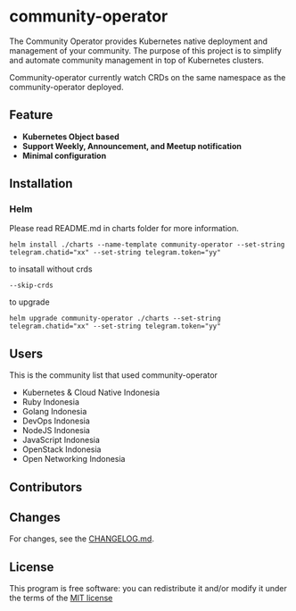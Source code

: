 # community-operator
The Community Operator provides Kubernetes native deployment and management of your community. The purpose of this project is to simplify and automate community management in top of Kubernetes clusters.

Community-operator currently watch CRDs on the same namespace as the community-operator deployed.

## Feature
- **Kubernetes Object based**
- **Support Weekly, Announcement, and Meetup notification**
- **Minimal configuration**

## Installation

### Helm
Please read README.md in charts folder for more information.
```
helm install ./charts --name-template community-operator --set-string telegram.chatid="xx" --set-string telegram.token="yy"
```

to insatall without crds
```
--skip-crds
```

to upgrade
```
helm upgrade community-operator ./charts --set-string telegram.chatid="xx" --set-string telegram.token="yy"
```

## Users
This is the community list that used community-operator
- Kubernetes & Cloud Native Indonesia 
- Ruby Indonesia
- Golang Indonesia
- DevOps Indonesia
- NodeJS Indonesia
- JavaScript Indonesia
- OpenStack Indonesia
- Open Networking Indonesia

## Contributors

## Changes
For changes, see the [CHANGELOG.md](CHANGELOG.md).

## License
This program is free software: you can redistribute it and/or modify it under the terms of the [MIT license](LICENSE)
